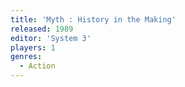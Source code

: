 ```yaml
---
title: 'Myth : History in the Making'
released: 1989
editor: 'System 3'
players: 1
genres:
  - Action
---
```

